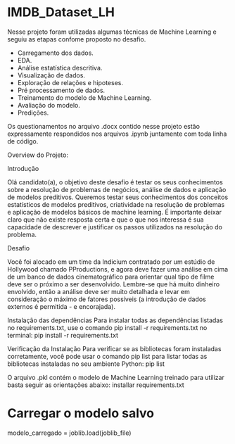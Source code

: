 # IMDB_Dataset_LH

Nesse projeto foram utilizadas algumas técnicas de Machine Learning e seguiu as etapas confome proposto no desafio.
- Carregamento dos dados.
- EDA.
- Análise estatística descritiva.
- Visualização de dados.
- Exploração de relações e hipoteses.
- Pré processamento de dados.
- Treinamento do modelo de Machine Learning.
- Avaliação do modelo.
- Predições.

Os questionamentos no arquivo .docx contido nesse projeto estão expressamente respondidos nos arquivos .ipynb juntamente com toda linha de código.

Overview do Projeto:

Introdução

Olá candidato(a), o objetivo deste desafio é testar os seus conhecimentos sobre a resolução de problemas de negócios, análise de dados e aplicação de modelos preditivos. Queremos testar seus conhecimentos dos conceitos estatísticos de modelos preditivos, criatividade na resolução de problemas e aplicação de modelos básicos de machine learning.  É importante deixar claro que não existe resposta certa e que o que nos interessa é sua capacidade de descrever e justificar os passos utilizados na resolução do problema. 

Desafio

Você foi alocado em um time da Indicium contratado por um estúdio de Hollywood chamado PProductions, e agora deve fazer uma análise em cima de um banco de dados cinematográfico para orientar qual tipo de filme deve ser o próximo a ser desenvolvido. Lembre-se que há muito dinheiro envolvido, então a análise deve ser muito detalhada e levar em consideração o máximo de fatores possíveis (a introdução de dados externos é permitida - e encorajada).

Instalação das dependências
Para instalar todas as dependências listadas no requirements.txt, use o comando pip install -r requirements.txt no terminal:
pip install -r requirements.txt

Verificação da Instalação
Para verificar se as bibliotecas foram instaladas corretamente, você pode usar o comando pip list para listar todas as bibliotecas instaladas no seu ambiente Python:
pip list

O arquivo .pkl contém o modelo de Machine Learning treinado para utilizar basta seguir as orientações abaixo:
installar requirements.txt

# Carregar o modelo salvo
modelo_carregado = joblib.load(joblib_file)

